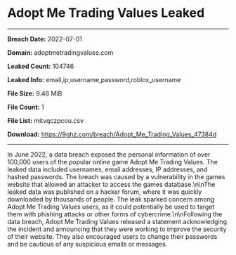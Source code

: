 # Adopt Me Trading Values Leaked

------------
**Breach Date:** 2022-07-01

**Domain:** adoptmetradingvalues.com

**Leaked Count:** 104746

**Leaked Info:** email,ip,username,password,roblox_username

**File Size:** 9.46 MiB

**File Count:** 1

**File List:** mitvqczpcou.csv

**Download:** https://9ghz.com/breach/Adopt_Me_Trading_Values_47384d

------------
In June 2022, a data breach exposed the personal information of over 100,000 users of the popular online game Adopt Me Trading Values. The leaked data included usernames, email addresses, IP addresses, and hashed passwords. The breach was caused by a vulnerability in the games website that allowed an attacker to access the games database.\n\nThe leaked data was published on a hacker forum, where it was quickly downloaded by thousands of people. The leak sparked concern among Adopt Me Trading Values users, as it could potentially be used to target them with phishing attacks or other forms of cybercrime.\n\nFollowing the data breach, Adopt Me Trading Values released a statement acknowledging the incident and announcing that they were working to improve the security of their website. They also encouraged users to change their passwords and be cautious of any suspicious emails or messages.
